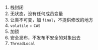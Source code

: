 1.  栈封闭
2. 无状态，没有任何成员变量
3. 让类不可变，加 `final`，不提供修改的地方
4. `volatile` + `CAS`
5. 加锁
6. 安全发布，不发布不安全的对象出去
7. `ThreadLocal`